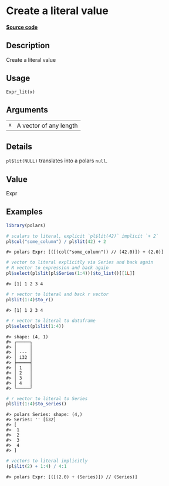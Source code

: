 
# Create a literal value

[**Source code**](https://github.com/pola-rs/r-polars/tree/0580dbe189881934960c63979bf59fc3448a21dc/R/expr__expr.R#L934)

## Description

Create a literal value

## Usage

<pre><code class='language-R'>Expr_lit(x)
</code></pre>

## Arguments

<table>
<tr>
<td style="white-space: nowrap; font-family: monospace; vertical-align: top">
<code id="Expr_lit_:_x">x</code>
</td>
<td>
A vector of any length
</td>
</tr>
</table>

## Details

<code>pl$lit(NULL)</code> translates into a polars <code>null</code>.

## Value

Expr

## Examples

``` r
library(polars)

# scalars to literal, explicit `pl$lit(42)` implicit `+ 2`
pl$col("some_column") / pl$lit(42) + 2
```

    #> polars Expr: [([(col("some_column")) // (42.0)]) + (2.0)]

``` r
# vector to literal explicitly via Series and back again
# R vector to expression and back again
pl$select(pl$lit(pl$Series(1:4)))$to_list()[[1L]]
```

    #> [1] 1 2 3 4

``` r
# r vector to literal and back r vector
pl$lit(1:4)$to_r()
```

    #> [1] 1 2 3 4

``` r
# r vector to literal to dataframe
pl$select(pl$lit(1:4))
```

    #> shape: (4, 1)
    #> ┌─────┐
    #> │     │
    #> │ --- │
    #> │ i32 │
    #> ╞═════╡
    #> │ 1   │
    #> │ 2   │
    #> │ 3   │
    #> │ 4   │
    #> └─────┘

``` r
# r vector to literal to Series
pl$lit(1:4)$to_series()
```

    #> polars Series: shape: (4,)
    #> Series: '' [i32]
    #> [
    #>  1
    #>  2
    #>  3
    #>  4
    #> ]

``` r
# vectors to literal implicitly
(pl$lit(2) + 1:4) / 4:1
```

    #> polars Expr: [([(2.0) + (Series)]) // (Series)]
